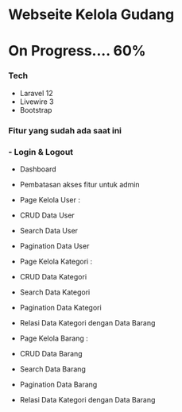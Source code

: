 # Webseite Kelola Gudang
# On Progress.... 60%

### Tech
- Laravel 12
- Livewire 3
- Bootstrap

### Fitur yang sudah ada saat ini
### - Login & Logout
- Dashboard
- Pembatasan akses fitur untuk admin

- Page Kelola User :
- CRUD Data User
- Search Data User
- Pagination Data User

- Page Kelola Kategori :
- CRUD Data Kategori
- Search Data Kategori
- Pagination Data Kategori
- Relasi Data Kategori dengan Data Barang

- Page Kelola Barang :
- CRUD Data Barang
- Search Data Barang
- Pagination Data Barang
- Relasi Data Kategori dengan Data Barang
